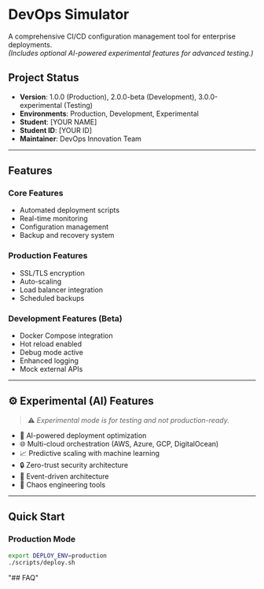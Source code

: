 # DevOps Simulator

A comprehensive CI/CD configuration management tool for enterprise deployments.  
_(Includes optional AI-powered experimental features for advanced testing.)_

## Project Status

- **Version**: 1.0.0 (Production), 2.0.0-beta (Development), 3.0.0-experimental (Testing)
- **Environments**: Production, Development, Experimental
- **Student**: [YOUR NAME]
- **Student ID**: [YOUR ID]
- **Maintainer**: DevOps Innovation Team

---

## Features

### Core Features

- Automated deployment scripts
- Real-time monitoring
- Configuration management
- Backup and recovery system

### Production Features

- SSL/TLS encryption
- Auto-scaling
- Load balancer integration
- Scheduled backups

### Development Features (Beta)

- Docker Compose integration
- Hot reload enabled
- Debug mode active
- Enhanced logging
- Mock external APIs

---

## ⚙️ Experimental (AI) Features

> ⚠️ _Experimental mode is for testing and not production-ready._

- 🤖 AI-powered deployment optimization
- 🌐 Multi-cloud orchestration (AWS, Azure, GCP, DigitalOcean)
- 📈 Predictive scaling with machine learning
- 🔒 Zero-trust security architecture
- 🌊 Event-driven architecture
- 🎯 Chaos engineering tools

---

## Quick Start

### Production Mode

```bash
export DEPLOY_ENV=production
./scripts/deploy.sh
```
"## FAQ" 
